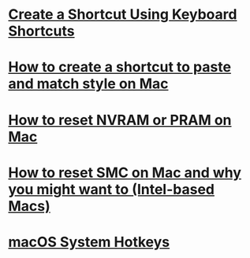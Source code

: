 # [Create a Shortcut Using Keyboard Shortcuts](<Create a Shortcut Using Keyboard Shortcuts.md>)
# [How to create a shortcut to paste and match style on Mac](<How to create a shortcut to paste and match style on Mac - 9to5Mac.md>)
# [How to reset NVRAM or PRAM on Mac](<How to reset NVRAM or PRAM on Mac - iGeeksBlog.md>)
# [How to reset SMC on Mac and why you might want to (Intel-based Macs)](<How to reset SMC on Mac and why you might want to (Intel-based Macs) - iGeeksBlog.md>)
# [macOS System Hotkeys](<macOS System Hotkeys.md>)

